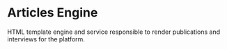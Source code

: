 # Articles Engine

HTML template engine and service responsible to render publications and interviews for the platform.
